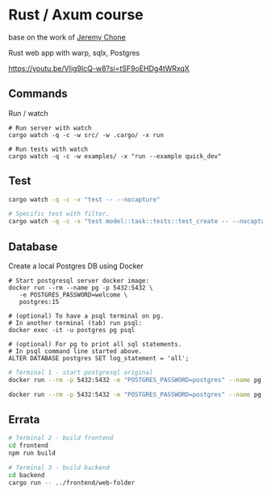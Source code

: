 # Rust / Axum course

base on the work of [Jeremy Chone](https://www.youtube.com/@JeremyChone/featured) 

Rust web app with warp, sqlx, Postgres

https://youtu.be/VIig9IcQ-w8?si=tSF9oEHDg4tWRxqX

## Commands

Run / watch

```shell
# Run server with watch
cargo watch -q -c -w src/ -w .cargo/ -x run

# Run tests with watch
cargo watch -q -c -w examples/ -x "run --example quick_dev"

```

## Test

```sh
cargo watch -q -c -x "test -- --nocapture"

# Specific test with filter.
cargo watch -q -c -x "test model::task::tests::test_create -- --nocapture"
```


## Database 

Create a local Postgres DB using Docker

```shell
# Start postgresql server docker image:
docker run --rm --name pg -p 5432:5432 \
   -e POSTGRES_PASSWORD=welcome \
   postgres:15

# (optional) To have a psql terminal on pg. 
# In another terminal (tab) run psql:
docker exec -it -u postgres pg psql

# (optional) For pg to print all sql statements.
# In psql command line started above.
ALTER DATABASE postgres SET log_statement = 'all';
```


```sh
# Terminal 1 - start postgresql original 
docker run --rm -p 5432:5432 -e "POSTGRES_PASSWORD=postgres" --name pg postgres:14

docker run --rm -p 5432:5432 -e "POSTGRES_PASSWORD=postgres" --name pg postgres
```

## Errata

```sh
# Terminal 2 - build frontend
cd frontend
npm run build

# Terminal 3 - build backend
cd backend
cargo run -- ../frontend/web-folder
```

